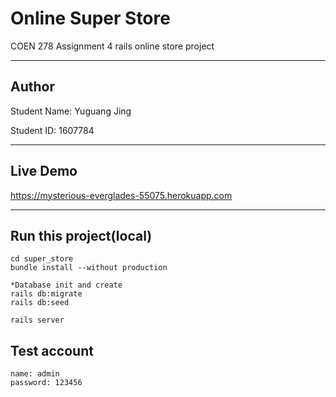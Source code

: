 # Online Super Store
<p>COEN 278 Assignment 4 rails online store project</p>
<hr />

## Author
<p>Student Name: Yuguang Jing</p>
<p>Student ID: 1607784</p>
<hr />

## Live Demo
https://mysterious-everglades-55075.herokuapp.com
<hr />

## Run this project(local)
```
cd super_store
bundle install --without production

*Database init and create
rails db:migrate
rails db:seed

rails server
```

## Test account
```
name: admin
password: 123456
```
